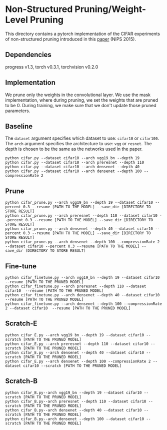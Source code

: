 # Non-Structured Pruning/Weight-Level Pruning

This directory contains a pytorch implementation of the CIFAR experiments of non-structured pruning introduced in this [paper](https://arxiv.org/abs/1506.02626) (NIPS 2015).

## Dependencies
progress v1.3, torch v0.3.1, torchvision v0.2.0

## Implementation
We prune only the weights in the convolutional layer. We use the mask implementation, where during pruning, we set the weights that are pruned to be 0. During training, we make sure that we don't update those pruned parameters.

## Baseline 

The `dataset` argument specifies which dataset to use: `cifar10` or `cifar100`. The `arch` argument specifies the architecture to use: `vgg` or `resnet`. The depth is chosen to be the same as the networks used in the paper.
```shell
python cifar.py --dataset cifar10 --arch vgg19_bn --depth 19
python cifar.py --dataset cifar10 --arch preresnet --depth 110
python cifar.py --dataset cifar10 --arch densenet --depth 40
python cifar.py --dataset cifar10 --arch densenet --depth 100 --compressionRate 2
```

## Prune

```shell
python cifar_prune.py --arch vgg19_bn --depth 19 --dataset cifar10 --percent 0.3 --resume [PATH TO THE MODEL] --save_dir [DIRECTORY TO STORE RESULT]
python cifar_prune.py --arch preresnet --depth 110 --dataset cifar10 --percent 0.3 --resume [PATH TO THE MODEL] --save_dir [DIRECTORY TO STORE RESULT]
python cifar_prune.py --arch densenet --depth 40 --dataset cifar10 --percent 0.3 --resume [PATH TO THE MODEL] --save_dir [DIRECTORY TO STORE RESULT]
python cifar_prune.py --arch densenet --depth 100 --compressionRate 2 --dataset cifar10 --percent 0.3 --resume [PATH TO THE MODEL] --save_dir [DIRECTORY TO STORE RESULT]
```


## Fine-tune
```shell
python cifar_finetune.py --arch vgg19_bn --depth 19 --dataset cifar10  --resume [PATH TO THE PRUNED MODEL]
python cifar_finetune.py --arch preresnet --depth 110 --dataset cifar10  --resume [PATH TO THE PRUNED MODEL]
python cifar_finetune.py --arch densenet --depth 40 --dataset cifar10  --resume [PATH TO THE PRUNED MODEL]
python cifar_finetune.py --arch densenet --depth 100 --compressionRate 2 --dataset cifar10  --resume [PATH TO THE PRUNED MODEL]
```

## Scratch-E
```
python cifar_E.py --arch vgg19_bn --depth 19 --dataset cifar10 --scratch [PATH TO THE PRUNED MODEL]
python cifar_E.py --arch preresnet --depth 110 --dataset cifar10 --scratch [PATH TO THE PRUNED MODEL]
python cifar_E.py --arch densenet --depth 40 --dataset cifar10 --scratch [PATH TO THE PRUNED MODEL]
python cifar_E.py --arch densenet --depth 100 --compressionRate 2 --dataset cifar10 --scratch [PATH TO THE PRUNED MODEL]
```

## Scratch-B
```
python cifar_B.py--arch vgg19_bn --depth 19 --dataset cifar10 --scratch [PATH TO THE PRUNED MODEL]
python cifar_B.py--arch preresnet --depth 110 --dataset cifar10 --scratch [PATH TO THE PRUNED MODEL]
python cifar_B.py--arch densenet --depth 40 --dataset cifar10 --scratch [PATH TO THE PRUNED MODEL]
python cifar_B.py--arch densenet --depth 100 --dataset cifar10 --scratch [PATH TO THE PRUNED MODEL]
```
 
